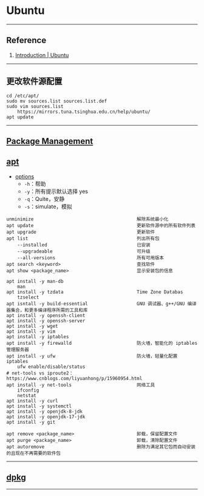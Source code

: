 # Ubuntu

--- 
## Reference
1. [Introduction | Ubuntu](https://ubuntu.com/server/docs)
---
## 更改软件源配置
```shell
cd /etc/apt/
sudo mv sources.list sources.list.def
sudo vim sources.list
    https://mirrors.tuna.tsinghua.edu.cn/help/ubuntu/
apt update
```
---
## [Package Management](https://ubuntu.com/server/docs/package-management)
## [apt](https://manpages.ubuntu.com/manpages/xenial/man8/apt.8.html)
- [options](https://manpages.ubuntu.com/manpages/xenial/man8/apt-get.8.html#options)
    - `-h`：帮助
    - `-y`：所有提示默认选择 yes
    - `-q`：Quite，安静
    - `-s`：simulate，模拟
```
unminimize                                      解除系统最小化
apt update                                      更新软件源中的所有软件列表
apt upgrade                                     更新软件
apt list                                        列出所有包
    --installed                                 已安装
    --upgradeable                               可升级
    --all-versions                              所有可用版本
apt search <keyword>                            查找软件
apt show <package_name>                         显示安装包的信息

apt install -y man-db
    man
apt install -y tzdata                           Time Zone Databas
    tzselect
apt isntall -y build-essential                  GNU 调试器、g++/GNU 编译器集合，和更多编译程序所需的工具和库
apt install -y openssh-client
apt install -y openssh-server
apt install -y wget
apt install -y vim
apt install -y iptables
apt install -y firewalld                        防火墙，智能化的 iptables 管理服务器
apt install -y ufw                              防火墙，轻量化配置 iptables
    ufw enable/disable/status
# net-tools vs iproute2：https://www.cnblogs.com/liyuanhong/p/15960954.html
apt install -y net-tools                        网络工具
    ifconfig
    netstat
apt install -y curl
apt install -y systemctl
apt install -y openjdk-8-jdk
apt install -y openjdk-17-jdk
apt install -y git

apt remove <package_name>                       卸载，保留配置文件
apt purge <package_name>                        卸载，清除配置文件
apt autoremove                                  删除为满足其它包而自动安装的且现在不再需要的软件包
```
---
## [dpkg](http://manpages.ubuntu.com/manpages/jammy/man1/dpkg.1.html)

---